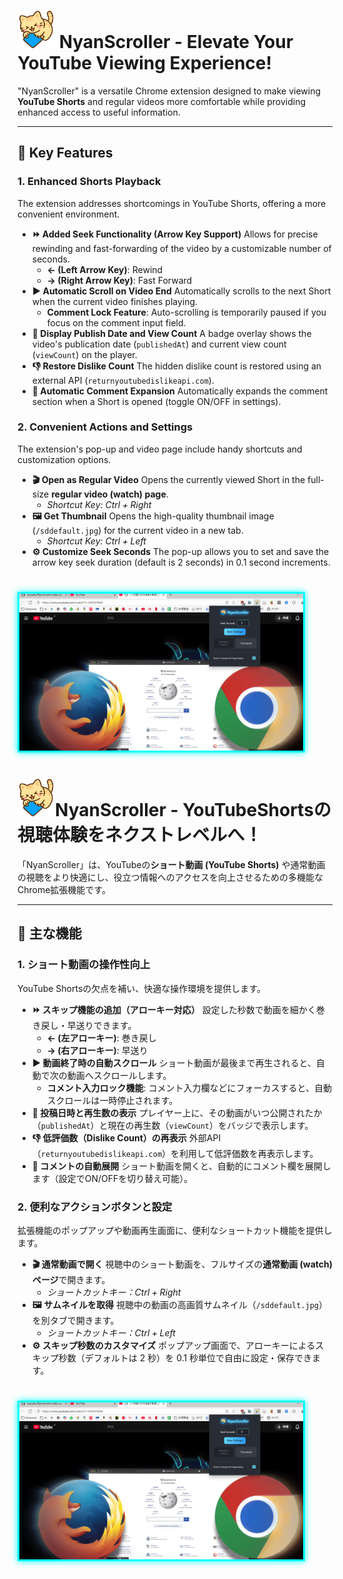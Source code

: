 # <img src="images/NyanScroller.png" width="60">  NyanScroller - Elevate Your YouTube Viewing Experience!

"NyanScroller" is a versatile Chrome extension designed to make viewing **YouTube Shorts** and regular videos more comfortable while providing enhanced access to useful information.

---

## 🚀 Key Features

### 1. Enhanced Shorts Playback

The extension addresses shortcomings in YouTube Shorts, offering a more convenient environment.

* **⏩ Added Seek Functionality (Arrow Key Support)**
    Allows for precise rewinding and fast-forwarding of the video by a customizable number of seconds.
    * **$\text{←}$ (Left Arrow Key)**: Rewind
    * **$\text{→}$ (Right Arrow Key)**: Fast Forward
* **▶️ Automatic Scroll on Video End**
    Automatically scrolls to the next Short when the current video finishes playing.
    * **Comment Lock Feature**: Auto-scrolling is temporarily paused if you focus on the comment input field.
* **📅 Display Publish Date and View Count**
    A badge overlay shows the video's publication date (`publishedAt`) and current view count (`viewCount`) on the player.
* **👎 Restore Dislike Count**
    The hidden dislike count is restored using an external API (`returnyoutubedislikeapi.com`).
* **💬 Automatic Comment Expansion**
    Automatically expands the comment section when a Short is opened (toggle ON/OFF in settings).

### 2. Convenient Actions and Settings

The extension's pop-up and video page include handy shortcuts and customization options.

* **🎬 Open as Regular Video**
    Opens the currently viewed Short in the full-size **regular video (watch) page**.
    * *Shortcut Key: $\text{Ctrl}+\text{Right}$*
* **🖼️ Get Thumbnail**
    Opens the high-quality thumbnail image (`/sddefault.jpg`) for the current video in a new tab.
    * *Shortcut Key: $\text{Ctrl}+\text{Left}$*
* **⚙️ Customize Seek Seconds**
    The pop-up allows you to set and save the arrow key seek duration (default is $\text{2}$ seconds) in $\text{0.1}$ second increments.
#

 <img src="images/Screenshot.png" alt="Videleon Popup UI Screenshot" style="max-width: 90%; border: 3px solid #00ffff; box-shadow: 0 0 10px #00ffff;">


#



# <img src="images/NyanScroller.png" width="60">NyanScroller - YouTubeShortsの視聴体験をネクストレベルへ！

「NyanScroller」は、YouTubeの**ショート動画 (YouTube Shorts)** や通常動画の視聴をより快適にし、役立つ情報へのアクセスを向上させるための多機能なChrome拡張機能です。

---

## 🚀 主な機能

### 1. ショート動画の操作性向上

YouTube Shortsの欠点を補い、快適な操作環境を提供します。

* **⏩ スキップ機能の追加（アローキー対応）**
    設定した秒数で動画を細かく巻き戻し・早送りできます。
    * **$\text{←}$ (左アローキー)**: 巻き戻し
    * **$\text{→}$ (右アローキー)**: 早送り
* **▶️ 動画終了時の自動スクロール**
    ショート動画が最後まで再生されると、自動で次の動画へスクロールします。
    * **コメント入力ロック機能**: コメント入力欄などにフォーカスすると、自動スクロールは一時停止されます。
* **📅 投稿日時と再生数の表示**
    プレイヤー上に、その動画がいつ公開されたか（`publishedAt`）と現在の再生数（`viewCount`）をバッジで表示します。
* **👎 低評価数（Dislike Count）の再表示**
    外部API（`returnyoutubedislikeapi.com`）を利用して低評価数を再表示します。
* **💬 コメントの自動展開**
    ショート動画を開くと、自動的にコメント欄を展開します（設定でON/OFFを切り替え可能）。

### 2. 便利なアクションボタンと設定

拡張機能のポップアップや動画再生画面に、便利なショートカット機能を提供します。

* **🎬 通常動画で開く**
    視聴中のショート動画を、フルサイズの**通常動画 (watch) ページ**で開きます。
    * *ショートカットキー：$\text{Ctrl}+\text{Right}$*
* **🖼️ サムネイルを取得**
    視聴中の動画の高画質サムネイル（`/sddefault.jpg`）を別タブで開きます。
    * *ショートカットキー：$\text{Ctrl}+\text{Left}$*
* **⚙️ スキップ秒数のカスタマイズ**
    ポップアップ画面で、アローキーによるスキップ秒数（デフォルトは $\text{2}$ 秒）を $0.1$ 秒単位で自由に設定・保存できます。
#

 <img src="images/Screenshot.png" alt="Videleon Popup UI Screenshot" style="max-width: 90%; border: 3px solid #00ffff; box-shadow: 0 0 10px #00ffff;">

 #